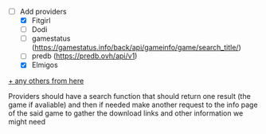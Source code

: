 - [ ] Add providers
  - [X] Fitgirl
  - [ ] Dodi
  - [ ] gamestatus (https://gamestatus.info/back/api/gameinfo/game/search_title/)
  - [ ] predb (https://predb.ovh/api/v1)
  - [X] Elmigos

[+ any others from here](https://rentry.org/pgames#repacks)



Providers should have a search function that should return one result (the game if avaliable) and then if needed make another request to the info page of the said game to gather the download links and other information we might need
